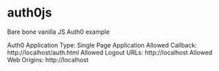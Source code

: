 # auth0js
Bare bone vanilla JS Auth0 example

Auth0 Application Type: Single Page Application
Allowed Callback: http://localhost/auth.html
Allowed Logout URLs: http://localhost
Allowed Web Origins: http://localhost

